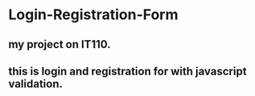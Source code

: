 # Login-Registration-Form
## my project on IT110.
## this is login and registration for with javascript validation.
